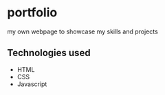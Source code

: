 # portfolio

my own webpage to showcase my skills and projects

## Technologies used

- HTML
- CSS
- Javascript

